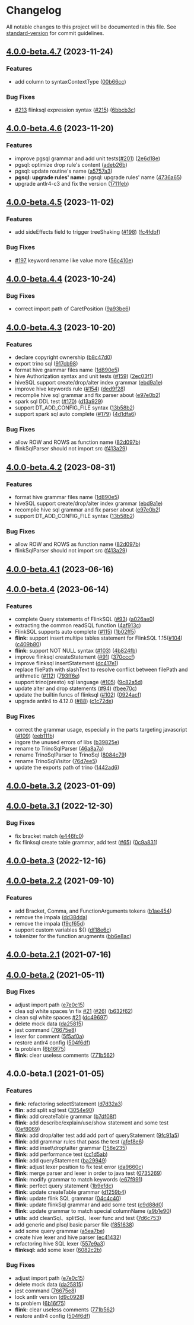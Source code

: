 # Changelog

All notable changes to this project will be documented in this file. See [standard-version](https://github.com/conventional-changelog/standard-version) for commit guidelines.

## [4.0.0-beta.4.7](https://github.com/DTStack/dt-sql-parser/compare/v4.0.0-beta.4.6...v4.0.0-beta.4.7) (2023-11-24)


### Features

* add column to syntaxContextType ([00b66cc](https://github.com/DTStack/dt-sql-parser/commit/00b66ccf4476a7ead6558677e858449c3c4693ec))


### Bug Fixes

* [#213](https://github.com/DTStack/dt-sql-parser/issues/213) flinksql expression syntax ([#215](https://github.com/DTStack/dt-sql-parser/issues/215)) ([6bbcb3c](https://github.com/DTStack/dt-sql-parser/commit/6bbcb3c8d33d45b26a87f47485dd75b6648da2a6))

## [4.0.0-beta.4.6](https://github.com/DTStack/dt-sql-parser/compare/v4.0.0-beta.4.5...v4.0.0-beta.4.6) (2023-11-20)


### Features

* improve pgsql grammar and add unit tests([#201](https://github.com/DTStack/dt-sql-parser/issues/201)) ([2e6d18e](https://github.com/DTStack/dt-sql-parser/commit/2e6d18e7dce19ec7e4a9a44b208b445ac17e69ae))
* pgsql: optimize drop rule's content ([adeb26b](https://github.com/DTStack/dt-sql-parser/commit/adeb26b7dff98d917d3608834880735bc76f89b1))
* pgsql: update routine's name ([a5757a3](https://github.com/DTStack/dt-sql-parser/commit/a5757a30b6a65118cd5d6e71e46194ef2fe43926))
* **pgsql: upgrade rules' name:** pgsql: upgrade rules' name ([4736a65](https://github.com/DTStack/dt-sql-parser/commit/4736a65e0c3acbb22b1c0490b6f2b60787dae4f7))
* upgrade antlr4-c3 and fix the version ([1711feb](https://github.com/DTStack/dt-sql-parser/commit/1711febca7abdbe19f8ad0220a6fb841d8a54740))

## [4.0.0-beta.4.5](https://github.com/DTStack/dt-sql-parser/compare/v4.0.0-beta.4.4...v4.0.0-beta.4.5) (2023-11-02)


### Features

* add sideEffects field to trigger treeShaking ([#198](https://github.com/DTStack/dt-sql-parser/issues/198)) ([fc4fdbf](https://github.com/DTStack/dt-sql-parser/commit/fc4fdbfbf55364eb142402008d5059cdb80c31e0))


### Bug Fixes

* [#197](https://github.com/DTStack/dt-sql-parser/issues/197) keyword rename like value more ([56c410e](https://github.com/DTStack/dt-sql-parser/commit/56c410ebb1ea31752bfbda41b1d651b216d68a5d))

## [4.0.0-beta.4.4](https://github.com/DTStack/dt-sql-parser/compare/v4.0.0-beta.4.3...v4.0.0-beta.4.4) (2023-10-24)


### Bug Fixes

* correct import path of CaretPosition ([9a93be6](https://github.com/DTStack/dt-sql-parser/commit/9a93be64afa3079562e35d9da21267c0d4beddbb))

## [4.0.0-beta.4.3](https://github.com/DTStack/dt-sql-parser/compare/v4.0.0-beta.4.1...v4.0.0-beta.4.3) (2023-10-20)


### Features

* declare copyright ownership ([b8c47d0](https://github.com/DTStack/dt-sql-parser/commit/b8c47d0ac9a45e2936f6c5e41e517db473fae6da))
* export trino sql ([917cb98](https://github.com/DTStack/dt-sql-parser/commit/917cb988f22dd2891cc3d99033c8111ed6a3ae6d))
* format hive grammar files name ([1d890e5](https://github.com/DTStack/dt-sql-parser/commit/1d890e58fe94de7f270bd84ba16b35e8589944cf))
* hive Authorization syntax and unit tests ([#159](https://github.com/DTStack/dt-sql-parser/issues/159)) ([2ec03f1](https://github.com/DTStack/dt-sql-parser/commit/2ec03f1770c0042f8ce7df9abe64ca494518d791))
* hiveSQL support create/drop/alter index grammar ([ebd9a1e](https://github.com/DTStack/dt-sql-parser/commit/ebd9a1ed85c103b8525948a60da2c57b0c80c361))
* improve hive keywords rule ([#154](https://github.com/DTStack/dt-sql-parser/issues/154)) ([ded9f28](https://github.com/DTStack/dt-sql-parser/commit/ded9f28e3672e6edd85a2a2a98c1555179584984))
* recomplie hive sql grammar and fix parser about ([e97e0b2](https://github.com/DTStack/dt-sql-parser/commit/e97e0b2ef60e24f6b7f88afa0b13f839062579e8))
* spark sql DDL test ([#170](https://github.com/DTStack/dt-sql-parser/issues/170)) ([d13a929](https://github.com/DTStack/dt-sql-parser/commit/d13a92914d877409ff896445446503520b072304))
* support DT_ADD_CONFIG_FILE syntax ([13b58b2](https://github.com/DTStack/dt-sql-parser/commit/13b58b2dec049c66e85b55c3c9a5b695d4ef14e6))
* support spark sql auto complete ([#179](https://github.com/DTStack/dt-sql-parser/issues/179)) ([4d1dfa6](https://github.com/DTStack/dt-sql-parser/commit/4d1dfa676fdfa6858271c1e2e0aaa8b379b2091d))


### Bug Fixes

* allow ROW and ROWS as function name ([82d097b](https://github.com/DTStack/dt-sql-parser/commit/82d097b034e69094da8d3e7fa3aa2960a2d3f977))
* flinkSqlParser should not import src ([f413a29](https://github.com/DTStack/dt-sql-parser/commit/f413a29fac6ab4552e33784b2eb803b728d75a92))

## [4.0.0-beta.4.2](https://github.com/DTStack/dt-sql-parser/compare/v4.0.0-beta.4.1...v4.0.0-beta.4.2) (2023-08-31)


### Features

* format hive grammar files name ([1d890e5](https://github.com/DTStack/dt-sql-parser/commit/1d890e58fe94de7f270bd84ba16b35e8589944cf))
* hiveSQL support create/drop/alter index grammar ([ebd9a1e](https://github.com/DTStack/dt-sql-parser/commit/ebd9a1ed85c103b8525948a60da2c57b0c80c361))
* recomplie hive sql grammar and fix parser about ([e97e0b2](https://github.com/DTStack/dt-sql-parser/commit/e97e0b2ef60e24f6b7f88afa0b13f839062579e8))
* support DT_ADD_CONFIG_FILE syntax ([13b58b2](https://github.com/DTStack/dt-sql-parser/commit/13b58b2dec049c66e85b55c3c9a5b695d4ef14e6))


### Bug Fixes

* allow ROW and ROWS as function name ([82d097b](https://github.com/DTStack/dt-sql-parser/commit/82d097b034e69094da8d3e7fa3aa2960a2d3f977))
* flinkSqlParser should not import src ([f413a29](https://github.com/DTStack/dt-sql-parser/commit/f413a29fac6ab4552e33784b2eb803b728d75a92))

## [4.0.0-beta.4.1](https://github.com/DTStack/dt-sql-parser/compare/v4.0.0-beta.4...v4.0.0-beta.4.1) (2023-06-16)

## [4.0.0-beta.4](https://github.com/DTStack/dt-sql-parser/compare/v4.0.0-beta.3.1...v4.0.0-beta.4) (2023-06-14)


### Features

* complete Query statements of FlinkSQL   ([#93](https://github.com/DTStack/dt-sql-parser/issues/93)) ([a026ae0](https://github.com/DTStack/dt-sql-parser/commit/a026ae059297d732dd5af7af4a851c5fe55a3229))
* extracting the common readSQL function ([4af913c](https://github.com/DTStack/dt-sql-parser/commit/4af913cf301d61e7ce9652cf47669bfa87a6b84b))
* FlinkSQL supports auto complete ([#115](https://github.com/DTStack/dt-sql-parser/issues/115)) ([1b02ff5](https://github.com/DTStack/dt-sql-parser/commit/1b02ff5d7582bf626f9bef5ea1c1f0e65732d23e))
* **flink:** support insert multipe tables statement for FlinkSQL 1.15([#104](https://github.com/DTStack/dt-sql-parser/issues/104)) ([c409b80](https://github.com/DTStack/dt-sql-parser/commit/c409b80ee1a3b1df92fab522442f3425d984d8c7))
* **flink:** support NOT NULL syntax ([#103](https://github.com/DTStack/dt-sql-parser/issues/103)) ([4b824fb](https://github.com/DTStack/dt-sql-parser/commit/4b824fb50004c0938171d887a21e761fdb62df89))
* improve flinksql createStatement ([#91](https://github.com/DTStack/dt-sql-parser/issues/91)) ([370cccf](https://github.com/DTStack/dt-sql-parser/commit/370cccf8d9328aabccba1c9140a2adea395783f7))
* improve flinksql insertStatement ([dc417e1](https://github.com/DTStack/dt-sql-parser/commit/dc417e1381ca52525037b215a153df28ddc81272))
* replace fliePath with slashText to resolve conflict between filePath and arithmetic ([#112](https://github.com/DTStack/dt-sql-parser/issues/112)) ([793ff6e](https://github.com/DTStack/dt-sql-parser/commit/793ff6ef0e10e502eeb61ad8e40ccfe05ae50929))
* support trino(presto) sql language ([#105](https://github.com/DTStack/dt-sql-parser/issues/105)) ([9c82a5d](https://github.com/DTStack/dt-sql-parser/commit/9c82a5d248e9d94479045ad7b248e4a785e62e92))
* update alter and drop statements ([#94](https://github.com/DTStack/dt-sql-parser/issues/94)) ([fbee70c](https://github.com/DTStack/dt-sql-parser/commit/fbee70cde54fcec773cf35f858016c1a23459cc0))
* update the builtin funcs of flinksql ([#102](https://github.com/DTStack/dt-sql-parser/issues/102)) ([0924acf](https://github.com/DTStack/dt-sql-parser/commit/0924acf730df41866be18f82172a58854f3bb0a3))
* upgrade antlr4 to 4.12.0 ([#88](https://github.com/DTStack/dt-sql-parser/issues/88)) ([c1c72de](https://github.com/DTStack/dt-sql-parser/commit/c1c72def30a2df90182290fb2e5bc64265dfa3c3))


### Bug Fixes

* correct the grammar usage, especially in the parts targeting javascript ([#109](https://github.com/DTStack/dt-sql-parser/issues/109)) ([eeb111b](https://github.com/DTStack/dt-sql-parser/commit/eeb111b5c5e06eb144d7679d4b813082537945d4))
* ingore the unused errors of libs ([b39825e](https://github.com/DTStack/dt-sql-parser/commit/b39825e31a4d25dc4ab2a0c6fb12d84d55944b12))
* rename to TrinoSqlParser ([46a8a7a](https://github.com/DTStack/dt-sql-parser/commit/46a8a7ab125638b5e2dd6067d8b74b0f90ff543d))
* rename TrinoSqlParser to TrinoSql ([8084c79](https://github.com/DTStack/dt-sql-parser/commit/8084c7919a5e1d982556d4684abfad6afa58c124))
* rename TrinoSqlVisitor ([76d7ee5](https://github.com/DTStack/dt-sql-parser/commit/76d7ee5e7074b5549e791e529dc925ab32b51f4a))
* update the exports path of trino ([1442ad6](https://github.com/DTStack/dt-sql-parser/commit/1442ad66d73144b4f4d29ed899f4dc7406cbff1f))

## [4.0.0-beta.3.2](https://github.com/DTStack/dt-sql-parser/compare/v4.0.0-beta.3.1...v4.0.0-beta.3.2) (2023-01-09)

## [4.0.0-beta.3.1](https://github.com/DTStack/dt-sql-parser/compare/v4.0.0-beta.3...v4.0.0-beta.3.1) (2022-12-30)

### Bug Fixes

* fix bracket match ([e446fc0](https://github.com/DTStack/dt-sql-parser/commit/e446fc0435eb21c4a931db161c9c3a25dc8edb2b))
* fix flinksql create table grammar, add test ([#65](https://github.com/DTStack/dt-sql-parser/issues/65)) ([0c9a831](https://github.com/DTStack/dt-sql-parser/commit/0c9a831585a3609cca5d9c8003f53f4cc4149632))

## [4.0.0-beta.3](https://github.com/DTStack/dt-sql-parser/compare/v4.0.0-beta.2.2...v4.0.0-beta.3) (2022-12-16)

## [4.0.0-beta.2.2](https://github.com/DTStack/dt-sql-parser/compare/v4.0.0-beta.2.1...v4.0.0-beta.2.2) (2021-09-10)

### Features

* add Bracket, Comma, and FunctionArguments tokens ([b1ae454](https://github.com/DTStack/dt-sql-parser/commit/b1ae454ae4f8cc78071a5708486bd0f6dc96d29c))
* remove the impala ([dd38dda](https://github.com/DTStack/dt-sql-parser/commit/dd38dda19a8d714c0024b65cf51da078da835692))
* remove the impala ([f9cf65d](https://github.com/DTStack/dt-sql-parser/commit/f9cf65d95142f17e0055e00997304a7d3888aa44))
* support custom variables ${} ([df18e6c](https://github.com/DTStack/dt-sql-parser/commit/df18e6cb21c025266716ffff3be5ce17390bec1f))
* tokenizer for the function arugments ([bb6e8ac](https://github.com/DTStack/dt-sql-parser/commit/bb6e8ac025a2b71594c75705ffd0df753cdb5e55))

## [4.0.0-beta.2.1](https://github.com/DTStack/dt-sql-parser/compare/v4.0.0-beta.2...v4.0.0-beta.2.1) (2021-07-16)

## [4.0.0-beta.2](https://github.com/DTStack/dt-sql-parser/compare/v3.0.5...v4.0.0-beta.2) (2021-05-11)

### Bug Fixes

* adjust import path ([e7e0c15](https://github.com/DTStack/dt-sql-parser/commit/e7e0c15b0d60095fbe85a37e7a60836d7fa34396))
* clea sql white spaces \n fix [#21](https://github.com/DTStack/dt-sql-parser/issues/21) ([#26](https://github.com/DTStack/dt-sql-parser/issues/26)) ([b632f62](https://github.com/DTStack/dt-sql-parser/commit/b632f62678a140d094c9a956d29fb50951a28e33))
* clean sql white spaces  [#21](https://github.com/DTStack/dt-sql-parser/issues/21) ([dc49697](https://github.com/DTStack/dt-sql-parser/commit/dc496973022a93825549a003daa4d8da977a1970))
* delete mock data ([da25815](https://github.com/DTStack/dt-sql-parser/commit/da2581533fa7a8196710c6046a03f57d476fd090))
* jest command ([76675e8](https://github.com/DTStack/dt-sql-parser/commit/76675e8251d272f43421e362d200ea7df4caca8e))
* lexer for comment ([5f5af0a](https://github.com/DTStack/dt-sql-parser/commit/5f5af0a4aba52f988bafcf25b066a6b0d2310f9b))
* restore antlr4 config ([504f6df](https://github.com/DTStack/dt-sql-parser/commit/504f6df2ec8415a7c4a5fce1478d87f9ed5f4dd1))
* ts problem ([6b16f75](https://github.com/DTStack/dt-sql-parser/commit/6b16f752e40e4170b6a92c37a67ed330fe9ab100))
* **flink:** clear useless comments ([771b562](https://github.com/DTStack/dt-sql-parser/commit/771b562c7893d89002b29cfeae9d2fbe0e8ee8d6))

## 4.0.0-beta.1 (2021-01-05)

### Features

* **fink:** refactoring selectStatement ([d7d32a3](https://github.com/DTStack/dt-sql-parser/commit/d7d32a382404df8917282d835134f50b1f3a6eff))
* **flin:** add split sql test ([3054e90](https://github.com/DTStack/dt-sql-parser/commit/3054e909176ee09333e9686e53f767c07c52693e))
* **flink:** add createTable grammar ([b7df08f](https://github.com/DTStack/dt-sql-parser/commit/b7df08f01287e7ded40581e85d79cc13a5ad794f))
* **flink:** add describe/explain/use/show statement and some test ([0ef8069](https://github.com/DTStack/dt-sql-parser/commit/0ef80696f49d26423d98642b82a60cc038c3d8ed))
* **flink:** add drop/alter test add add part of queryStatement ([9fc91a5](https://github.com/DTStack/dt-sql-parser/commit/9fc91a572af11843c801ca7749818a04d67039d2))
* **flink:** add grammar rules that pass the test ([afef8e6](https://github.com/DTStack/dt-sql-parser/commit/afef8e6d72533df170e5e862fd2a31708a55a52d))
* **flink:** add inset\drop\alter grammar ([158e235](https://github.com/DTStack/dt-sql-parser/commit/158e235b012d7ef263b92f8726b4235596b0c5b2))
* **flink:** add performance test ([cc1d5ab](https://github.com/DTStack/dt-sql-parser/commit/cc1d5abcdd2e1ccc9d0a383d933b9296b6f64333))
* **flink:** add queryStatement ([ba29949](https://github.com/DTStack/dt-sql-parser/commit/ba29949359325ca2b329d0e70a6ebfb431810fa8))
* **flink:** adjust lexer position to fix test error ([da9660c](https://github.com/DTStack/dt-sql-parser/commit/da9660c6fe7c9a8654bec89edf718cd38c160898))
* **flink:** merge parser and lexer in order to java test ([0735269](https://github.com/DTStack/dt-sql-parser/commit/0735269f4e641235188af461bd5df5cb416c9828))
* **flink:** modify grammar to match keywords ([e67f991](https://github.com/DTStack/dt-sql-parser/commit/e67f991ede461b847e6a3daa2bf71a00dc739d88))
* **flink:** perfect query statement ([1b9efdc](https://github.com/DTStack/dt-sql-parser/commit/1b9efdccd54ecf863bafb4192d8c294e86a5d8e1))
* **flink:** update createTable grammar ([d1259b4](https://github.com/DTStack/dt-sql-parser/commit/d1259b46a065d4b30fca2612b1146dbd040b03bb))
* **flink:** update flink SQL grammar ([04c4c40](https://github.com/DTStack/dt-sql-parser/commit/04c4c4039770bf351f067f6193d7f6ab0720a524))
* **flink:** update flinkSql grammar and add some test ([c9d88d0](https://github.com/DTStack/dt-sql-parser/commit/c9d88d00a606c7130415ab3db35f088ec0cecac1))
* **flink:** update grammar to match special columnName ([a9b1e90](https://github.com/DTStack/dt-sql-parser/commit/a9b1e90d73a733e47ea108f47790fe148fb6fa20))
* **utils:** add cleanSql、splitSql、lexer func and test ([7d6c753](https://github.com/DTStack/dt-sql-parser/commit/7d6c753d824cfb8e3808132356a2c78bda81795c))
* add generic and plsql basic parser file ([f851638](https://github.com/DTStack/dt-sql-parser/commit/f85163892a1b5249bbe73162cfc515100765fa22))
* add some query grammar ([a5ea7be](https://github.com/DTStack/dt-sql-parser/commit/a5ea7be6069e239ac20f69ffa1cc9f0c043b8dc3))
* create hive lexer and hive parser ([ec41432](https://github.com/DTStack/dt-sql-parser/commit/ec41432ee300f9b00306aaf1cecc95d02afe0302))
* refactoring hive SQL lexer ([557e9a3](https://github.com/DTStack/dt-sql-parser/commit/557e9a32466f6f899e809bd37927e091052033d9))
* **flinksql:** add some lexer ([6082c2b](https://github.com/DTStack/dt-sql-parser/commit/6082c2b151960189f3ff27a8b76e033b22b53561))

### Bug Fixes

* adjust import path ([e7e0c15](https://github.com/DTStack/dt-sql-parser/commit/e7e0c15b0d60095fbe85a37e7a60836d7fa34396))
* delete mock data ([da25815](https://github.com/DTStack/dt-sql-parser/commit/da2581533fa7a8196710c6046a03f57d476fd090))
* jest command ([76675e8](https://github.com/DTStack/dt-sql-parser/commit/76675e8251d272f43421e362d200ea7df4caca8e))
* lock antlr version ([d9c0928](https://github.com/DTStack/dt-sql-parser/commit/d9c0928f7a3a7367944523767fdc758dbdeb1268))
* ts problem ([6b16f75](https://github.com/DTStack/dt-sql-parser/commit/6b16f752e40e4170b6a92c37a67ed330fe9ab100))
* **flink:** clear useless comments ([771b562](https://github.com/DTStack/dt-sql-parser/commit/771b562c7893d89002b29cfeae9d2fbe0e8ee8d6))
* restore antlr4 config ([504f6df](https://github.com/DTStack/dt-sql-parser/commit/504f6df2ec8415a7c4a5fce1478d87f9ed5f4dd1))
